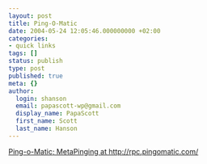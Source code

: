```yaml
---
layout: post
title: Ping-O-Matic
date: 2004-05-24 12:05:46.000000000 +02:00
categories:
- quick links
tags: []
status: publish
type: post
published: true
meta: {}
author:
  login: shanson
  email: papascott-wp@gmail.com
  display_name: PapaScott
  first_name: Scott
  last_name: Hanson
---
```

<p><a title="One Ping to Rule Them" href="http://pingomatic.com/blog/archives/2004/05/20/metapinging/">Ping-o-Matic; MetaPinging at http://rpc.pingomatic.com/</a></p>
